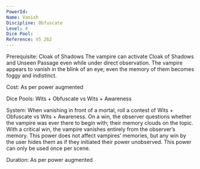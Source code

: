 ```yaml
---
PowerId: 
Name: Vanish
Discipline: Obfuscate
Level: 4
Dice Pool: 
Reference: V5 262
---
```

Prerequisite: Cloak of Shadows The vampire can activate Cloak of Shadows and Unseen Passage even while under direct observation. The vampire appears to vanish in the blink of an eye; even the memory of them becomes foggy and indistinct.   

Cost: As per power augmented   

Dice Pools: Wits + Obfuscate vs Wits + Awareness   

System: When vanishing in front of a mortal, roll a contest of Wits + Obfuscate vs Wits + Awareness. On a win, the observer questions whether the vampire was ever there to begin with; their memory clouds on the topic. With a critical win, the vampire vanishes entirely from the observer’s memory. This power does not affect vampires’ memories, but any win by the user hides them as if they initiated their power unobserved. This power can only be used once per scene.   

Duration: As per power augmented